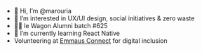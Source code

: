 - 👋 Hi, I’m @marouria
- 👀 I’m interested in UX/UI design, social initiatives & zero waste
- 👩‍🎓 le Wagon Alumni batch #625
- 🌱 I’m currently learning React Native
- Volunteering at [Emmaus Connect](https://emmaus-connect.org/) for digital inclusion
